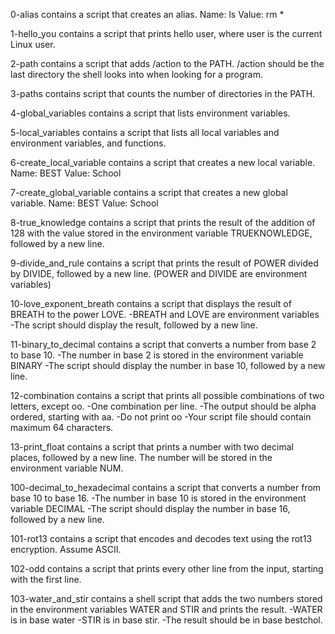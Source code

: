 0-alias contains a script that creates an alias. Name: ls Value: rm *

1-hello_you contains a script that prints hello user, where user is the current Linux user.

2-path contains a script that adds /action to the PATH. /action should be the last directory the shell looks into when looking for a program.

3-paths contains script that counts the number of directories in the PATH.

4-global_variables contains a script that lists environment variables.

5-local_variables contains a script that lists all local variables and environment variables, and functions.

6-create_local_variable contains a script that creates a new local variable. Name: BEST Value: School

7-create_global_variable contains a script that creates a new global variable. Name: BEST Value: School

8-true_knowledge contains a script that prints the result of the addition of 128 with the value stored in the environment variable TRUEKNOWLEDGE, followed by a new line.

9-divide_and_rule contains a script that prints the result of POWER divided by DIVIDE, followed by a new line. (POWER and DIVIDE are environment variables)

10-love_exponent_breath contains a script that displays the result of BREATH to the power LOVE.
-BREATH and LOVE are environment variables
-The script should display the result, followed by a new line.

11-binary_to_decimal contains a script that converts a number from base 2 to base 10.
-The number in base 2 is stored in the environment variable BINARY
-The script should display the number in base 10, followed by a new line.

12-combination contains a script that prints all possible combinations of two letters, except oo.
-One combination per line.
-The output should be alpha ordered, starting with aa.
-Do not print oo
-Your script file should contain maximum 64 characters.

13-print_float contains a script that prints a number with two decimal places, followed by a new line. The number will be stored in the environment variable NUM.

100-decimal_to_hexadecimal contains a script that converts a number from base 10 to base 16.
-The number in base 10 is stored in the environment variable DECIMAL
-The script should display the number in base 16, followed by a new line.

101-rot13 contains a script that encodes and decodes text using the rot13 encryption. Assume ASCII.

102-odd contains a script that prints every other line from the input, starting with the first line.

103-water_and_stir contains a shell script that adds the two numbers stored in the environment variables WATER and STIR and prints the result.
-WATER is in base water
-STIR is in base stir.
-The result should be in base bestchol.
